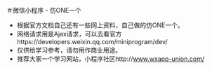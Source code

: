 ＃微信小程序 - 仿ONE一个
- 根据官方文档自己还有一些网上资料，自己做的仿ONE一个。
- 网络请求用是Ajax请求，可以去看官方https://developers.weixin.qq.com/miniprogram/dev/
- 仅供给学习参考，请勿用作商业用途。
- 推荐大家一个学习网站，小程序社区http://www.wxapp-union.com/
